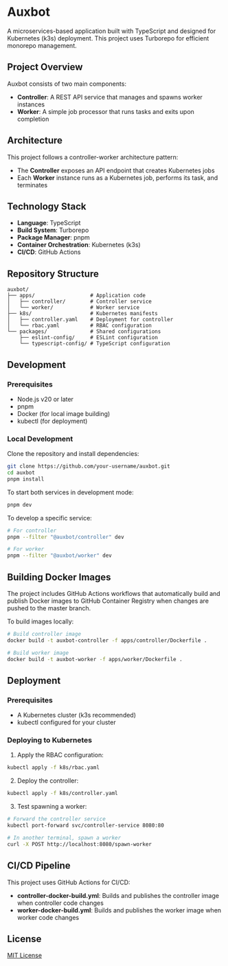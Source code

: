 # Auxbot

A microservices-based application built with TypeScript and designed for Kubernetes (k3s) deployment. This project uses Turborepo for efficient monorepo management.

## Project Overview

Auxbot consists of two main components:

- **Controller**: A REST API service that manages and spawns worker instances
- **Worker**: A simple job processor that runs tasks and exits upon completion

## Architecture

This project follows a controller-worker architecture pattern:

- The **Controller** exposes an API endpoint that creates Kubernetes jobs
- Each **Worker** instance runs as a Kubernetes job, performs its task, and terminates

## Technology Stack

- **Language**: TypeScript
- **Build System**: Turborepo
- **Package Manager**: pnpm
- **Container Orchestration**: Kubernetes (k3s)
- **CI/CD**: GitHub Actions

## Repository Structure

```
auxbot/
├── apps/                  # Application code
│   ├── controller/        # Controller service
│   └── worker/            # Worker service
├── k8s/                   # Kubernetes manifests
│   ├── controller.yaml    # Deployment for controller
│   └── rbac.yaml          # RBAC configuration
└── packages/              # Shared configurations
    ├── eslint-config/     # ESLint configuration
    └── typescript-config/ # TypeScript configuration
```

## Development

### Prerequisites

- Node.js v20 or later
- pnpm
- Docker (for local image building)
- kubectl (for deployment)

### Local Development

Clone the repository and install dependencies:

```bash
git clone https://github.com/your-username/auxbot.git
cd auxbot
pnpm install
```

To start both services in development mode:

```bash
pnpm dev
```

To develop a specific service:

```bash
# For controller
pnpm --filter "@auxbot/controller" dev

# For worker
pnpm --filter "@auxbot/worker" dev
```

## Building Docker Images

The project includes GitHub Actions workflows that automatically build and publish Docker images to GitHub Container Registry when changes are pushed to the master branch.

To build images locally:

```bash
# Build controller image
docker build -t auxbot-controller -f apps/controller/Dockerfile .

# Build worker image
docker build -t auxbot-worker -f apps/worker/Dockerfile .
```

## Deployment

### Prerequisites

- A Kubernetes cluster (k3s recommended)
- kubectl configured for your cluster

### Deploying to Kubernetes

1. Apply the RBAC configuration:

```bash
kubectl apply -f k8s/rbac.yaml
```

2. Deploy the controller:

```bash
kubectl apply -f k8s/controller.yaml
```

3. Test spawning a worker:

```bash
# Forward the controller service
kubectl port-forward svc/controller-service 8080:80

# In another terminal, spawn a worker
curl -X POST http://localhost:8080/spawn-worker
```

## CI/CD Pipeline

This project uses GitHub Actions for CI/CD:

- **controller-docker-build.yml**: Builds and publishes the controller image when controller code changes
- **worker-docker-build.yml**: Builds and publishes the worker image when worker code changes

## License

[MIT License](LICENSE)
